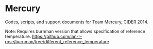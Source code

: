 Mercury
=======

Codes, scripts, and support documents for Team Mercury, CIDER 2014.

Note: Requires burnman version that allows specification of reference temperature.
    https://github.com/ian-r-rose/burnman/tree/different_reference_temperature
